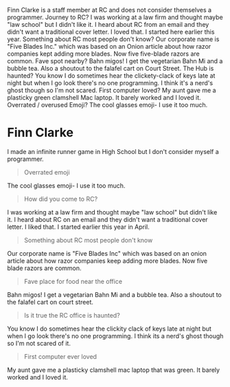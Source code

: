 Finn Clarke is a staff member at RC and does not consider themselves a programmer.
Journey to RC? I was working at a law firm and thought maybe "law school" but I didn't like it. I heard about RC from an email and they didn't want a traditional cover letter. I loved that. I started here earlier this year.
Something about RC most people don't know? Our corporate name is "Five Blades Inc." which was based on an Onion article about how razor companies kept adding more blades. Now five five-blade razors are common.
Fave spot nearby? Bahn migos! I get the vegetarian Bahn Mi and a bubble tea. Also a shoutout to the falafel cart on Court Street.
The Hub is haunted? You know I do sometimes hear the clickety-clack of keys late at night but when I go look there's no one programming. I think it's a nerd's ghost though so I'm not scared.
First computer loved? My aunt gave me a plasticky green clamshell Mac laptop. It barely worked and I loved it.
Overrated / overused Emoji? The cool glasses emoji- I use it too much.

# Finn Clarke

I made an infinite runner game in High School but I don't consider myself a programmer.

> Overrated emoji

The cool glasses emoji- I use it too much.

> How did you come to RC?

I was working at a law firm and thought maybe "law school" but didn't like it. I heard about RC on an email and they didn't want a traditional cover letter. I liked that. I started earlier this year in April.

> Something about RC most people don't know

Our corporate name is "Five Blades Inc" which was based on an onion article about how razor companies keep adding more blades. Now five blade razors are common.

> Fave place for food near the office

Bahn migos! I get a vegetarian Bahn Mi and a bubble tea. Also a shoutout to the falafel cart on court street.

> Is it true the RC office is haunted?

You know I do sometimes hear the clickity clack of keys late at night but when I go look there's no one programming. I think its a nerd's ghost though so I'm not scared of it.

> First computer ever loved

My aunt gave me a plasticky clamshell mac laptop that was green. It barely worked and I loved it.
